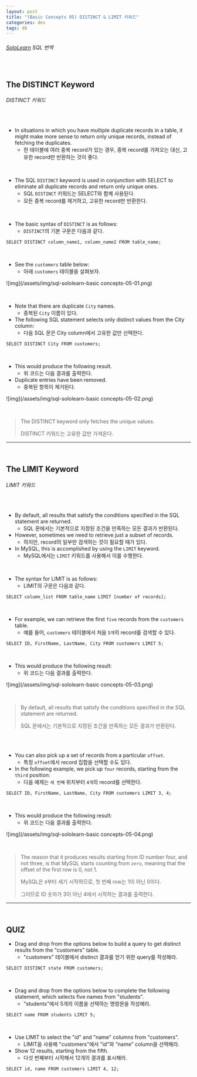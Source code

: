 ```yaml
---
layout: post
title: "(Basic Concepts 05) DISTINCT & LIMIT 키워드"
categories: dev
tags: db
---
```


###### [SoloLearn](https://www.sololearn.com/) SQL 번역

<br>

## The DISTINCT Keyword

###### DISTINCT 키워드

<br>

- In situations in which you have multiple duplicate records in a table, it might make more sense to return only unique records, instead of fetching the duplicates.
  - 한 테이블에 여러 중복 record가 있는 경우, 중복 record를 가져오는 대신, 고유한 record만 반환하는 것이 좋다.

<br>

- The SQL `DISTINCT` keyword is used in conjunction with SELECT to eliminate all duplicate records and return only unique ones.
  - SQL `DISTINCT` 키워드는 SELECT와 함께 사용된다.
  - 모든 중복 record를 제거하고, 고유한 record만 반환한다.

<br>

- The basic syntax of `DISTINCT` is as follows:
  - `DISTINCT`의 기본 구문은 다음과 같다.

```mysql
SELECT DISTINCT column_name1, column_name2 FROM table_name;
```

<br>

- See the `customers` table below:
  - 아래 `customers` 테이블을 살펴보자.

![img](/assets/img/sql-sololearn-basic concepts-05-01.png)

<br>

- Note that there are duplicate `City` names.
  - 중복된 `City` 이름이 있다.
- The following SQL statement selects only distinct values from the City column:
  - 다음 SQL 문은 City column에서 고유한 값만 선택한다.

```mysql
SELECT DISTINCT City FROM customers;
```

<br>

- This would produce the following result.
  - 위 코드는 다음 결과를 출력한다.
- Duplicate entries have been removed.
  - 중복된 항목이 제거된다.

![img](/assets/img/sql-sololearn-basic concepts-05-02.png)

<br>

> The DISTINCT keyword only fetches the unique values.
>
> DISTINCT 키워드는 고유한 값만 가져온다.

------

<br>

## The LIMIT Keyword

###### LIMIT 키워드

<br>

- By default, all results that satisfy the conditions specified in the SQL statement are returned.
  - SQL 문에서는 기본적으로 지정된 조건을 만족하는 모든 결과가 반환된다.
- However, sometimes we need to retrieve just a subset of records.
  - 하지만, record의 일부만 검색하는 것이 필요할 때가 있다.
- In MySQL, this is accomplished by using the `LIMIT` keyword.
  - MySQL에서는 `LIMIT` 키워드를 사용해서 이를 수행한다.

<br>

- The syntax for LIMIT is as follows:
  - LIMIT의 구문은 다음과 같다.

```mysql
SELECT column_list FROM table_name LIMIT [number of records];
```

<br>

- For example, we can retrieve the first `five` records from the `customers` table.
  - 예를 들어, `customers` 테이블에서 처음 `5개`의 record를 검색할 수 있다.

```mysql
SELECT ID, FirstName, LastName, City FROM customers LIMIT 5;
```

<br>

- This would produce the following result:
  - 위 코드는 다음 결과를 출력한다.

![img](/assets/img/sql-sololearn-basic concepts-05-03.png)

<br>

> By default, all results that satisfy the conditions specified in the SQL statement are returned.
>
> SQL 문에서는 기본적으로 지정된 조건을 만족하는 모든 결과가 반환된다.

<br>

<br>

- You can also pick up a set of records from a particular `offset`.
  - 특정 `offset`에서 record 집합을 선택할 수도 있다.
- In the following example, we pick up `four` records, starting from the `third` position:
  - 다음 예제는 `세 번째` 위치부터 `4개`의 record를 선택한다.

```mysql
SELECT ID, FirstName, LastName, City FROM customers LIMIT 3, 4;
```

<br>

- This would produce the following result:
  - 위 코드는 다음 결과를 출력한다.

![img](/assets/img/sql-sololearn-basic concepts-05-04.png)

<br>

> The reason that it produces results starting from ID number four, and not three, is that MySQL starts counting from `zero`, meaning that the offset of the first row is 0, not 1.
>
> MySQL은 `0`부터 세기 시작하므로, 첫 번째 row는 1이 아닌 0이다.
>
> 그러므로 ID 숫자가 3이 아닌 4에서 시작하는 결과를 출력한다.

------

<br>

## QUIZ

- Drag and drop from the options below to build a query to get distinct results from the "customers" table.
  - "customers" 테이블에서 distinct 결과를 얻기 위한 query를 작성해라.

```mysql
SELECT DISTINCT state FROM customers;
```

<br>

- Drag and drop from the options below to complete the following statement, which selects five names from "students".
  - "students"에서 5개의 이름을 선택하는 명령문을 작성해라.

```mysql
SELECT name FROM students LIMIT 5;
```

<br>

- Use LIMIT to select the "id" and "name" columns from "customers".
  - LIMIT을 사용해 "customers"에서 "id"와 "name" column을 선택해라.
- Show 12 results, starting from the fifth.
  - 다섯 번째부터 시작해서 12개의 결과를 표시해라.

```mysql
SELECT id, name FROM customers LIMIT 4, 12;
```

<br>